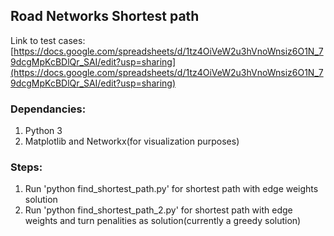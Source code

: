 ## Road Networks Shortest path
Link to test cases: [https://docs.google.com/spreadsheets/d/1tz4OiVeW2u3hVnoWnsiz6O1N_79dcgMpKcBDlQr_SAI/edit?usp=sharing](https://docs.google.com/spreadsheets/d/1tz4OiVeW2u3hVnoWnsiz6O1N_79dcgMpKcBDlQr_SAI/edit?usp=sharing)
### Dependancies:
1. Python 3
2. Matplotlib and Networkx(for visualization purposes)

### Steps:
1. Run 'python find_shortest_path.py' for shortest path with edge weights solution
2. Run 'python find_shortest_path_2.py' for shortest path with edge weights and turn penalities as solution(currently a greedy solution)